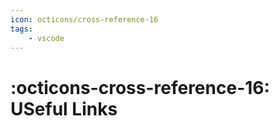 ```yaml
---
icon: octicons/cross-reference-16
tags:
    - vscode
---
```


# :octicons-cross-reference-16: USeful Links